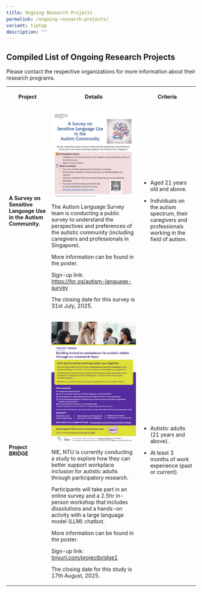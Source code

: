 ```yaml
---
title: Ongoing Research Projects
permalink: /ongoing-research-projects/
variant: tiptap
description: ""
---
```

<h2>Compiled List of Ongoing Research Projects</h2>
<p>Please contact the respective organizations for more information about
their research programs.</p>
<table style="minWidth: 75px">
<colgroup>
<col>
<col>
<col>
</colgroup>
<tbody>
<tr>
<th rowspan="1" colspan="1">
<p>Project</p>
</th>
<th rowspan="1" colspan="1">
<p>Details</p>
</th>
<th rowspan="1" colspan="1">
<p>Criteria</p>
</th>
</tr>
<tr>
<td rowspan="1" colspan="1">
<p><strong>A Survey on Sensitive Language Use in the Autism Community.</strong>
</p>
</td>
<td rowspan="1" colspan="1">
<p></p>
<div class="isomer-image-wrapper">
<img style="width: 100%" height="auto" width="100%" alt="" src="/images/Autism_Language_Survey_Recruitment_Poster_v1_2_dated_20_Nov_2023__Square_Format__page_0001.jpg">
</div>
<p>The Autism Language Survey team is conducting a public survey to understand
the perspectives and preferences of the autistic community (including caregivers
and professionals in Singapore).</p>
<p></p>
<p>More information can be found in the poster.</p>
<p></p>
<p>Sign-up link: <a href="https://for.sg/autism-language-survey" rel="noopener noreferrer nofollow" target="_blank">https://for.sg/autism-language-survey</a>
</p>
<p></p>
<p>The closing date for this survey is 31st July, 2025.</p>
</td>
<td rowspan="1" colspan="1">
<ul data-tight="true" class="tight">
<li>
<p>Aged 21 years old and above.</p>
</li>
</ul>
<ul data-tight="true" class="tight">
<li>
<p>Individuals on the autism spectrum, their caregivers and professionals
working in the field of autism.</p>
</li>
</ul>
</td>
</tr>
<tr>
<td rowspan="1" colspan="1">
<p><strong>Project BRIDGE</strong>
</p>
</td>
<td rowspan="1" colspan="1">
<p></p>
<div class="isomer-image-wrapper">
<img style="width: 100%" height="auto" width="100%" alt="" src="/images/project_bridge_png.png">
</div>
<p>NIE, NTU is currently conducting a study to explore how they can better
support workplace inclusion for autistic adults through participatory research.</p>
<p></p>
<p>Participants will take part in an online survey and a 2.5hr in-person
workshop that includes dissolutions and a hands-on activity with a large
language model (LLM) chatbot.</p>
<p></p>
<p>More information can be found in the poster.</p>
<p></p>
<p>Sign-up link: <a href="http://tinyurl.com/projectbridge1" rel="noopener noreferrer nofollow" target="_blank">tinyurl.com/projectbridge1</a>
</p>
<p></p>
<p>The closing date for this study is 17th August, 2025.</p>
</td>
<td rowspan="1" colspan="1">
<ul data-tight="true" class="tight">
<li>
<p>Autistic adults (21 years and above).</p>
</li>
<li>
<p>At least 3 months of work experience (past or current).</p>
</li>
</ul>
</td>
</tr>
</tbody>
</table>
<p></p>